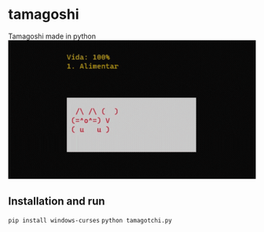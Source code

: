 # tamagoshi
Tamagoshi made in python
![showcase](showcase.gif "showcase")

## Installation and run

```pip install windows-curses```
```python tamagotchi.py```